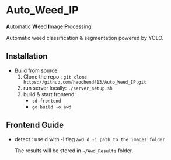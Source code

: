 # Auto_Weed_IP

<u>**A**</u>utomatic <u>**W**</u>eed <u>**I**</u>mage <u>**P**</u>rocessing

Automatic weed classification & segmentation powered by YOLO. 

## Installation

- Build from source
  1. Clone the repo : `git clone https://github.com/haochend413/Auto_Weed_IP.git`
  2. run server locally: `./server_setup.sh`
  3. build & start frontend:
     - `cd frontend`
     - `go build -o awd`

## Frontend Guide

- detect : use d with -i flag
  `awd d -i path_to_the_images_folder`

  The results will be stored in `~/Awd_Results` folder. 
